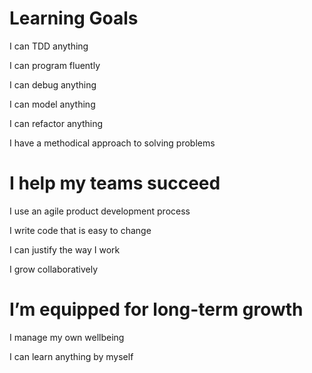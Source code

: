 # Learning Goals
I can TDD anything

I can program fluently

I can debug anything

I can model anything

I can refactor anything

I have a methodical approach to solving problems

# I help my teams succeed

I use an agile product development process

I write code that is easy to change

I can justify the way I work

I grow collaboratively

# I’m equipped for long-term growth

I manage my own wellbeing

I can learn anything by myself
